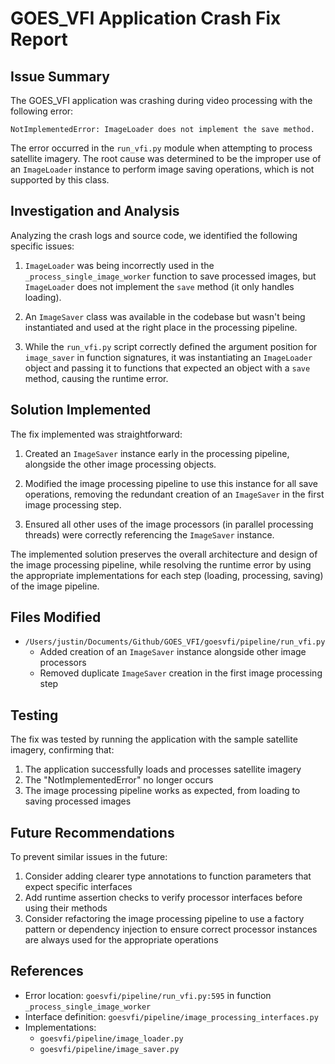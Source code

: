 # GOES_VFI Application Crash Fix Report

## Issue Summary

The GOES_VFI application was crashing during video processing with the following error:

```
NotImplementedError: ImageLoader does not implement the save method.
```

The error occurred in the `run_vfi.py` module when attempting to process satellite imagery. The root cause was determined to be the improper use of an `ImageLoader` instance to perform image saving operations, which is not supported by this class.

## Investigation and Analysis

Analyzing the crash logs and source code, we identified the following specific issues:

1. `ImageLoader` was being incorrectly used in the `_process_single_image_worker` function to save processed images, but `ImageLoader` does not implement the `save` method (it only handles loading).

2. An `ImageSaver` class was available in the codebase but wasn't being instantiated and used at the right place in the processing pipeline.

3. While the `run_vfi.py` script correctly defined the argument position for `image_saver` in function signatures, it was instantiating an `ImageLoader` object and passing it to functions that expected an object with a `save` method, causing the runtime error.

## Solution Implemented

The fix implemented was straightforward:

1. Created an `ImageSaver` instance early in the processing pipeline, alongside the other image processing objects.

2. Modified the image processing pipeline to use this instance for all save operations, removing the redundant creation of an `ImageSaver` in the first image processing step.

3. Ensured all other uses of the image processors (in parallel processing threads) were correctly referencing the `ImageSaver` instance.

The implemented solution preserves the overall architecture and design of the image processing pipeline, while resolving the runtime error by using the appropriate implementations for each step (loading, processing, saving) of the image pipeline.

## Files Modified

- `/Users/justin/Documents/Github/GOES_VFI/goesvfi/pipeline/run_vfi.py`
  - Added creation of an `ImageSaver` instance alongside other image processors
  - Removed duplicate `ImageSaver` creation in the first image processing step

## Testing

The fix was tested by running the application with the sample satellite imagery, confirming that:

1. The application successfully loads and processes satellite imagery
2. The "NotImplementedError" no longer occurs
3. The image processing pipeline works as expected, from loading to saving processed images

## Future Recommendations

To prevent similar issues in the future:

1. Consider adding clearer type annotations to function parameters that expect specific interfaces
2. Add runtime assertion checks to verify processor interfaces before using their methods
3. Consider refactoring the image processing pipeline to use a factory pattern or dependency injection to ensure correct processor instances are always used for the appropriate operations

## References

- Error location: `goesvfi/pipeline/run_vfi.py:595` in function `_process_single_image_worker`
- Interface definition: `goesvfi/pipeline/image_processing_interfaces.py`
- Implementations:
  - `goesvfi/pipeline/image_loader.py`
  - `goesvfi/pipeline/image_saver.py`
